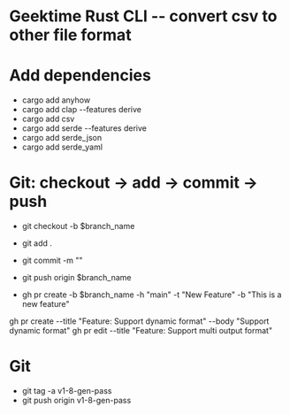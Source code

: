 # Geektime Rust CLI -- convert csv to other file format

# Add dependencies

- cargo add anyhow
- cargo add clap --features derive
- cargo add csv
- cargo add serde --features derive
- cargo add serde_json
- cargo add serde_yaml

# Git: checkout -> add -> commit -> push

- git checkout -b $branch_name
- git add .
- git commit -m ""
- git push origin $branch_name

- gh pr create -b $branch_name -h "main" -t "New Feature" -b "This is a new feature"

gh pr create --title "Feature: Support dynamic format" --body "Support dynamic format"
gh pr edit --title "Feature: Support multi output format"

# Git

- git tag -a v1-8-gen-pass
- git push origin v1-8-gen-pass
